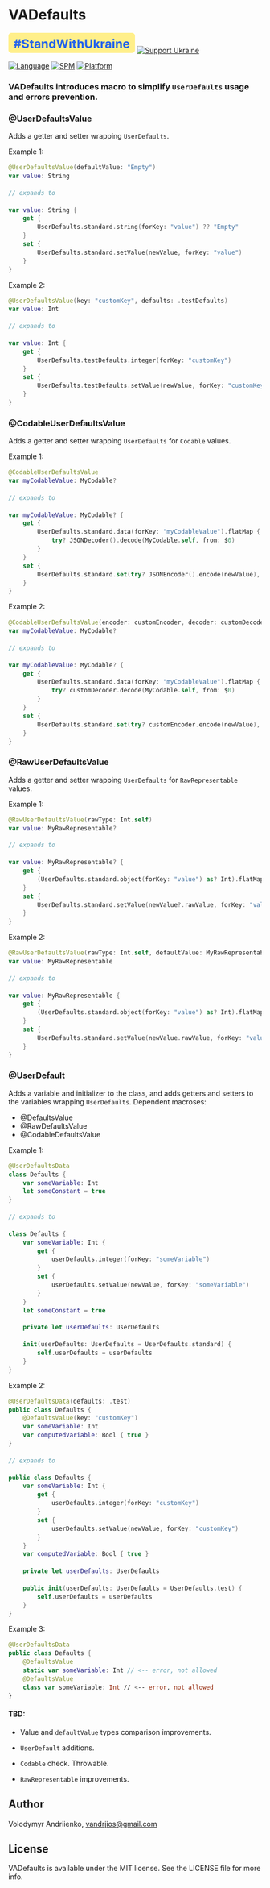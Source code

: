 # VADefaults


[![StandWithUkraine](https://raw.githubusercontent.com/vshymanskyy/StandWithUkraine/main/badges/StandWithUkraine.svg)](https://github.com/vshymanskyy/StandWithUkraine/blob/main/docs/README.md)
[![Support Ukraine](https://img.shields.io/badge/Support-Ukraine-FFD500?style=flat&labelColor=005BBB)](https://opensource.fb.com/support-ukraine)


[![Language](https://img.shields.io/badge/language-Swift%205.9-orangered.svg?style=flat)](https://www.swift.org)
[![SPM](https://img.shields.io/badge/SPM-compatible-limegreen.svg?style=flat)](https://github.com/apple/swift-package-manager)
[![Platform](https://img.shields.io/badge/platform-iOS%20%7C%20watchOS%20%7C%20tvOS%20%7C%20macOS%20%7C%20macCatalyst-lightgray.svg?style=flat)](https://developer.apple.com/discover)


### VADefaults introduces macro to simplify `UserDefaults` usage and errors prevention.


### @UserDefaultsValue


Adds a getter and setter wrapping `UserDefaults`.


Example 1:


```swift
@UserDefaultsValue(defaultValue: "Empty")
var value: String

// expands to 

var value: String {
    get {
        UserDefaults.standard.string(forKey: "value") ?? "Empty"
    }
    set {
        UserDefaults.standard.setValue(newValue, forKey: "value")
    }
}
```


Example 2:


```swift
@UserDefaultsValue(key: "customKey", defaults: .testDefaults)
var value: Int

// expands to 

var value: Int {
    get {
        UserDefaults.testDefaults.integer(forKey: "customKey")
    }
    set {
        UserDefaults.testDefaults.setValue(newValue, forKey: "customKey")
    }
}
```


### @CodableUserDefaultsValue


Adds a getter and setter wrapping `UserDefaults` for `Codable` values.


Example 1:


```swift
@CodableUserDefaultsValue
var myCodableValue: MyCodable?

// expands to 

var myCodableValue: MyCodable? {
    get {
        UserDefaults.standard.data(forKey: "myCodableValue").flatMap {
            try? JSONDecoder().decode(MyCodable.self, from: $0)
        }
    }
    set {
        UserDefaults.standard.set(try? JSONEncoder().encode(newValue), forKey: "myCodableValue")
    }
}
```


Example 2:


```swift
@CodableUserDefaultsValue(encoder: customEncoder, decoder: customDecoder)
var myCodableValue: MyCodable?

// expands to 

var myCodableValue: MyCodable? {
    get {
        UserDefaults.standard.data(forKey: "myCodableValue").flatMap {
            try? customDecoder.decode(MyCodable.self, from: $0)
        }
    }
    set {
        UserDefaults.standard.set(try? customEncoder.encode(newValue), forKey: "myCodableValue")
    }
}
```


### @RawUserDefaultsValue


Adds a getter and setter wrapping `UserDefaults` for `RawRepresentable` values.


Example 1:


```swift
@RawUserDefaultsValue(rawType: Int.self)
var value: MyRawRepresentable?

// expands to 

var value: MyRawRepresentable? {
    get {
        (UserDefaults.standard.object(forKey: "value") as? Int).flatMap(MyRawRepresentable.init(rawValue:))
    }
    set {
        UserDefaults.standard.setValue(newValue?.rawValue, forKey: "value")
    }
}
```


Example 2:


```swift
@RawUserDefaultsValue(rawType: Int.self, defaultValue: MyRawRepresentable.undefined)
var value: MyRawRepresentable

// expands to 

var value: MyRawRepresentable {
    get {
        (UserDefaults.standard.object(forKey: "value") as? Int).flatMap(MyRawRepresentable.init(rawValue:)) ?? MyRawRepresentable.undefined
    }
    set {
        UserDefaults.standard.setValue(newValue.rawValue, forKey: "value")
    }
}
```


### @UserDefault


Adds a variable and initializer to the class, and adds getters and setters to the variables wrapping `UserDefaults`.
Dependent macroses:
- @DefaultsValue
- @RawDefaultsValue
- @CodableDefaultsValue


Example 1:


```swift
@UserDefaultsData
class Defaults {
    var someVariable: Int
    let someConstant = true
}

// expands to 

class Defaults {
    var someVariable: Int {
        get {
            userDefaults.integer(forKey: "someVariable")
        }
        set {
            userDefaults.setValue(newValue, forKey: "someVariable")
        }
    }
    let someConstant = true

    private let userDefaults: UserDefaults

    init(userDefaults: UserDefaults = UserDefaults.standard) {
        self.userDefaults = userDefaults
    }
}
```


Example 2:


```swift
@UserDefaultsData(defaults: .test)
public class Defaults {
    @DefaultsValue(key: "customKey")
    var someVariable: Int
    var computedVariable: Bool { true }
}

// expands to 

public class Defaults {
    var someVariable: Int {
        get {
            userDefaults.integer(forKey: "customKey")
        }
        set {
            userDefaults.setValue(newValue, forKey: "customKey")
        }
    }
    var computedVariable: Bool { true }

    private let userDefaults: UserDefaults

    public init(userDefaults: UserDefaults = UserDefaults.test) {
        self.userDefaults = userDefaults
    }
}
```


Example 3:


```swift
@UserDefaultsData
public class Defaults {
    @DefaultsValue
    static var someVariable: Int // <-- error, not allowed
    @DefaultsValue
    class var someVariable: Int // <-- error, not allowed
}
```


#### TBD:


- Value and `defaultValue` types comparison improvements.


- `UserDefault` additions.


- `Codable` check. Throwable.


- `RawRepresentable` improvements.


## Author

Volodymyr Andriienko, vandrjios@gmail.com


## License

VADefaults is available under the MIT license. See the LICENSE file for more info.
